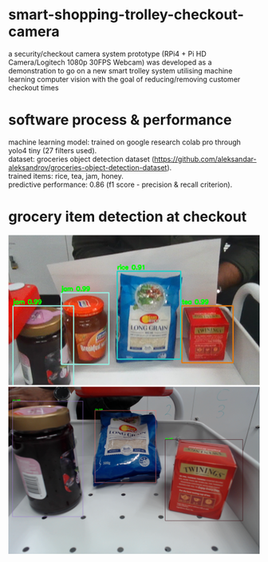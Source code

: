 # smart-shopping-trolley-checkout-camera
a security/checkout camera system prototype (RPi4 + Pi HD Camera/Logitech 1080p 30FPS Webcam) was developed as a demonstration to go on a new smart trolley system utilising machine learning computer vision with the goal of reducing/removing customer checkout times

# software process & performance
machine learning model: trained on google research colab pro through yolo4 tiny (27 filters used). \
dataset: groceries object detection dataset (https://github.com/aleksandar-aleksandrov/groceries-object-detection-dataset). \
trained items: rice, tea, jam, honey. \
predictive performance: 0.86 (f1 score - precision & recall criterion). 

# grocery item detection at checkout
![ML1](detection.png)
![ML2](detectRJT.png)
